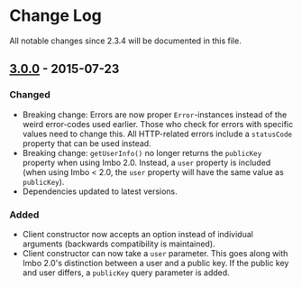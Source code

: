 # Change Log
All notable changes since 2.3.4 will be documented in this file.

## [3.0.0] - 2015-07-23
### Changed
- Breaking change: Errors are now proper `Error`-instances instead of the weird error-codes used earlier. Those who check for errors with specific values need to change this. All HTTP-related errors include a `statusCode` property that can be used instead.
- Breaking change: `getUserInfo()` no longer returns the `publicKey` property when using Imbo 2.0. Instead, a `user` property is included (when using Imbo < 2.0, the `user` property will have the same value as `publicKey`).
- Dependencies updated to latest versions.

### Added
- Client constructor now accepts an option instead of individual arguments (backwards compatibility is maintained).
- Client constructor can now take a `user` parameter. This goes along with Imbo 2.0's distinction between a user and a public key. If the public key and user differs, a `publicKey` query parameter is added.

[3.0.0]: https://github.com/rexxars/sse-channel/compare/2.3.4...3.0.0
